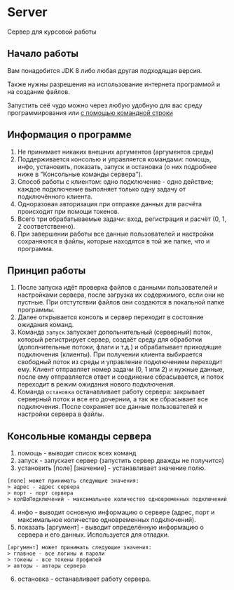 # Server
Сервер для курсовой работы

## Начало работы

Вам понадобится JDK 8 либо любая другая подходящая версия.

Также нужны разрешения на использование интернета программой и на создание файлов.

Запустить сеё чудо можно через любую удобную для вас среду программирования или [с помощью командной строки](https://habr.com/ru/post/125210/)

## Информация о программе
1. Не принимает никаких внешних аргументов (аргументов среды)
2. Поддерживается консолью и управляется командами: помощь, инфо, установить, показать, запуск и остановка (о них подробнее ниже в "Консольные команды сервера").
3. Способ работы с клиентом: одно подключение - одно действие; каждое подключение выполняет только одну задачу от подключённого клиента.
4. Одноразовая авторизация при отправке данных для расчёта происходит при помощи токенов.
5. Всего три обрабатываемые задачи: вход, регистрация и расчёт (0, 1, 2 соответственно).
6. При завершении работы все данные пользователей и настройки сохраняются в файлы, которые находятся в той же папке, что и программа.

## Принцип работы
1. После запуска идёт проверка файлов с данными пользователей и настройками сервера, после загрузка их содержимого, если они не пустные. При отстутствии файлов они создаются в локальной папке программы.
2. Далее открывается консоль и сервер переходит в состояние ожидания команд.
3. Команда `запуск` запускает допольнительный (серверный) поток, который регистрирует сервер, создаёт 
среду для обработки (дополнительные потоки, флаги и т.д.) и обрабатывает приходящие подключения (клиенты). 
При получении клиента выбирается свободный поток из среды и управление подключением переходит ему. 
Клиент отправляет номер задачи (0, 1 или 2) и нужные данные, после ему отправляется ответ и соединение сбрасывается, 
и поток переходит в режим ожидания нового подключения.
4. Команда `остановка` останавливает работу сервера: закрывает серверный поток и все его дочернии, а так же сбрасывает все подключения.
После сохраняет все данные пользователей и настройки сервера в файлы.

## Консольные команды сервера
1. помощь - выводит список всех команд
2. запуск - запускает сервер (запустить сервер дважды не получится)
3. установить [поле] [значение] - устанавливает значение полю.
```
[поле] может принимать следующие значения:
> адрес - адрес сервера
> порт - порт сервера
> колВоПодключений - максимальное количество одновременных подключений
```
4. инфо - выводит основную информацию о сервере (адрес, порт и максимальное количество одновременных подключений).
5. показать [аргумент] - выводит определённую информацию о сервера и его данных. Используется для отладки.
```
[аргумент] может принимать следующие значения:
> главное - все логины и пароли
> токены - все токены профилей
> авторы - авторы сервера
```
6. остановка - останавливает работу сервера.
